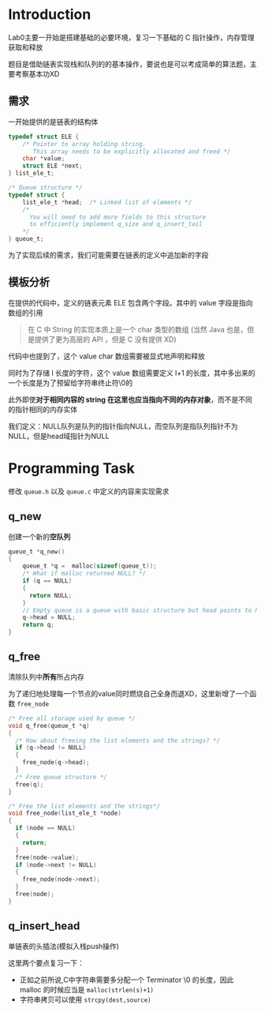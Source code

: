 # Introduction

Lab0主要一开始是搭建基础的必要环境，复习一下基础的 C 指针操作，内存管理获取和释放

题目是借助链表实现栈和队列的的基本操作，要说也是可以考成简单的算法题，主要考察基本功XD

## 需求

一开始提供的是链表的结构体

```c
typedef struct ELE {
    /* Pointer to array holding string.
       This array needs to be explicitly allocated and freed */
    char *value;
    struct ELE *next;
} list_ele_t;

/* Queue structure */
typedef struct {
    list_ele_t *head;  /* Linked list of elements */
    /*
      You will need to add more fields to this structure
      to efficiently implement q_size and q_insert_tail
    */
} queue_t;
```
为了实现后续的需求，我们可能需要在链表的定义中追加新的字段

## 模板分析

在提供的代码中，定义的链表元素 ELE 包含两个字段。其中的 value 字段是指向数组的引用

>在 C 中 String 的实现本质上是一个 char 类型的数组 (当然 Java 也是，但是提供了更为高层的 API ，但是 C 没有提供 XD)

代码中也提到了，这个 value char 数组需要被显式地声明和释放

同时为了存储 l 长度的字符，这个 value 数组需要定义 l+1 的长度，其中多出来的一个长度是为了预留给字符串终止符\0的

此外即使**对于相同内容的 string 在这里也应当指向不同的内存对象**，而不是不同的指针相同的内存实体

我们定义：NULL队列是队列的指针指向NULL，而空队列是指队列指针不为NULL，但是head域指针为NULL

# Programming Task

修改 `queue.h` 以及 `queue.c` 中定义的内容来实现需求

## q_new

创建一个新的**空队列**

```c
queue_t *q_new()
{
    queue_t *q =  malloc(sizeof(queue_t));
    /* What if malloc returned NULL? */
    if (q == NULL)
    {
      return NULL;
    }
    // Empty queue is a queue with basic structure but head points to NULL
    q->head = NULL;
    return q;
}
```

## q_free

清除队列中**所有**所占内存

为了递归地处理每一个节点的value同时燃烧自己全身而退XD，这里新增了一个函数 `free_node`

```c
/* Free all storage used by queue */
void q_free(queue_t *q)
{
  /* How about freeing the list elements and the strings? */
  if (q->head != NULL)
  {
    free_node(q->head);
  }
  /* Free queue structure */
  free(q);
}

/* Free the list elements and the strings*/
void free_node(list_ele_t *node)
{
  if (node == NULL)
  {
    return;
  }
  free(node->value);
  if (node->next != NULL)
  {
    free_node(node->next);
  }
  free(node);
}
```

## q_insert_head

单链表的头插法(模拟入栈push操作)

这里两个要点复习一下：
- 正如之前所说,C中字符串需要多分配一个 Terminator \0 的长度，因此 malloc 的时候应当是 `malloc(strlen(s)+1)` 
- 字符串拷贝可以使用 `strcpy(dest,source)` 

